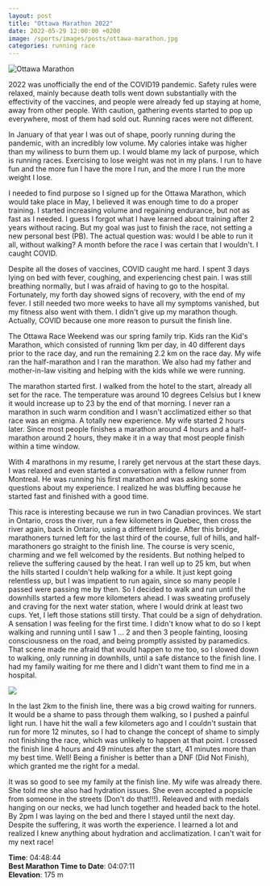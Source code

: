 ```yaml
---
layout: post
title: "Ottawa Marathon 2022"
date: 2022-05-29 12:00:00 +0200
image: /sports/images/posts/ottawa-marathon.jpg
categories: running race
---
```


![Ottawa Marathon](/sports/images/posts/ottawa-marathon.jpg)

2022 was unofficially the end of the COVID19 pandemic. Safety rules were relaxed, mainly because death tolls went down substantially with the effectivity of the vaccines, and people were already fed up staying at home, away from other people. With caution, gathering events started to pop up everywhere, most of them had sold out. Running races were not different.

<!-- more -->

In January of that year I was out of shape, poorly running during the pandemic, with an incredibly low volume. My calories intake was higher than my wiliness to burn them up. I would blame my lack of purpose, which is running races. Exercising to lose weight was not in my plans. I run to have fun and the more fun I have the more I run, and the more I run the more weight I lose.

I needed to find purpose so I signed up for the Ottawa Marathon, which would take place in May, I believed it was enough time to do a proper training. I started increasing volume and regaining endurance, but not as fast as I needed. I guess I forgot what I have learned about training after 2 years without racing. But my goal was just to finish the race, not setting a new personal best (PB). The actual question was: would I be able to run it all, without walking? A month before the race I was certain that I wouldn't. I caught COVID.

Despite all the doses of vaccines, COVID caught me hard. I spent 3 days lying on bed with fever, coughing, and experiencing chest pain. I was still breathing normally, but I was afraid of having to go to the hospital. Fortunately, my forth day showed signs of recovery, with the end of my fever. I still needed two more weeks to have all my symptoms vanished, but my fitness also went with them. I didn't give up my marathon though. Actually, COVID because one more reason to pursuit the finish line.

The Ottawa Race Weekend was our spring family trip. Kids ran the Kid's Marathon, which consisted of running 1km per day, in 40 different days prior to the race day, and run the remaining 2.2 km on the race day. My wife ran the half-marathon and I ran the marathon. We also had my father and mother-in-law visiting and helping with the kids while we were running.

The marathon started first. I walked from the hotel to the start, already all set for the race. The temperature was around 10 degrees Celsius but I knew it would increase up to 23 by the end of that morning. I never  ran a marathon in such warm condition and I wasn't acclimatized either so that race was an enigma. A totally new experience. My wife started 2 hours later. Since most people finishes a marathon around 4 hours and a half-marathon around 2 hours, they make it in a way that most people finish within a time window.

With 4 marathons in my resume, I rarely get nervous at the start these days. I was relaxed and even started a conversation with a fellow runner from Montreal. He was running his first marathon and was asking some questions about my experience. I realized he was bluffing because he started fast and finished with a good time.

This race is interesting because we run in two Canadian provinces. We start in Ontario, cross the river, run a few kilometers in Quebec, then cross the river again, back in Ontario, using a different bridge. After this bridge, marathoners turned left for the last third of the course, full of hills, and half-marathoners go straight to the finish line. The course is very scenic, charming and we fell welcomed by the residents. But nothing helped to relieve the suffering caused by the heat. I ran well up to 25 km, but when the hills started I couldn't help walking for a while. It just kept going relentless up, but I was impatient to run again, since so many people I passed were passing me by then. So I decided to walk and run until the downhills started a few more kilometers ahead. I was sweating profusely and craving for the next water station, where I would drink at least two cups. Yet, I left those stations still tirsty. That could be a sign of dehydration. A sensation I was feeling for the first time. I didn't know what to do so I kept walking and running until I saw 1 ... 2 and then 3 people fainting, loosing consciousness on the road, and being promptly assisted by paramedics. That scene made me afraid that would happen to me too, so I slowed down to walking, only running in downhills, until a safe distance to the finish line. I had my family waiting for me there and I didn't want them to find me in a hospital.

![](/sports/images/posts/ottawa-marathon-2.jpg)

In the last 2km to the finish line, there was a big crowd waiting for runners. It would be a shame to pass through them walking, so I pushed a painful light run. I have hit the wall a few kilometers ago and I couldn't sustain that run for more 12 minutes, so I had to change the concept of shame to simply not finishing the race, which was unlikely to happen at that point. I crossed the finish line 4 hours and 49 minutes after the start, 41 minutes more than my best time. Well! Being a finisher is better than a DNF (Did Not Finish), which granted me the right for a medal.

It was so good to see my family at the finish line. My wife was already there. She told me she also had hydration issues. She even accepted a popsicle from someone in the streets (Don't do that!!!). Releaved and with medals hanging on our necks, we had lunch together and headed back to the hotel. By 2pm I was laying on the bed and there I stayed until the next day. Despite the suffering, it was worth the experience. I learned a lot and realized I knew anything about hydration and acclimatization. I can't wait for my next race!

**Time**: 04:48:44\
**Best Marathon Time to Date**: 04:07:11\
**Elevation**: 175 m